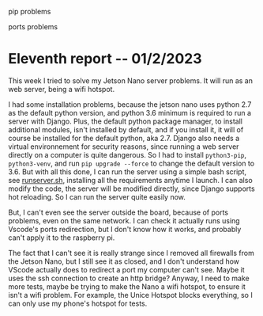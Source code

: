 pip problems

ports problems

# Eleventh report -- 01/2/2023

This week I tried to solve my Jetson Nano server problems. It will run as an web server, being a wifi hotspot.

I had some installation problems, because the jetson nano uses python 2.7 as the default python version, and python 3.6 minimum is required to run a server with Django. Plus, the default python package manager, to install additional modules, isn't installed by default, and if you install it, it will of course be installed for the default python, aka 2.7. Django also needs a virtual environnement for security reasons, since running a web server directly on a computer is quite dangerous. So I had to install `python3-pip`, `python3-venv`, and run `pip upgrade --force` to change the default version to 3.6. But with all this done, I can run the server using a simple bash script, see [runserver.sh](/Codes/fishe_server/runserver.sh), installing all the requirements anytime I launch. I can also modify the code, the server will be modified directly, since Django supports hot reloading. So I can run the server quite easily now.

But, I can't even see the server outside the board, because of ports problems, even on the same network.
I can check it actually runs using Vscode's ports redirection, but I don't know how it works, and probably can't apply it to the raspberry pi.

The fact that I can't see it is really strange since I removed all firewalls from the Jetson Nano, but I still see it as closed, and I don't understand how VScode actually does to redirect a port my computer can't see. Maybe it uses the ssh connection to create an http bridge? Anyway, I need to make more tests, maybe be trying to make the Nano a wifi hotspot, to ensure it isn't a wifi problem. For example, the Unice Hotspot blocks everything, so I can only use my phone's hotspot for tests.